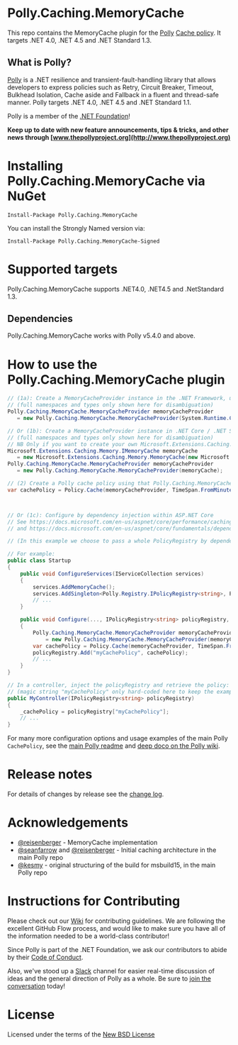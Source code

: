 # Polly.Caching.MemoryCache

This repo contains the MemoryCache plugin for the [Polly](https://github.com/App-vNext/Polly) [Cache policy](https://github.com/App-vNext/Polly/wiki/Cache).  It targets .NET 4.0, .NET 4.5 and .NET Standard 1.3.

## What is Polly?

[Polly](https://github.com/App-vNext/Polly) is a .NET resilience and transient-fault-handling library that allows developers to express policies such as Retry, Circuit Breaker, Timeout, Bulkhead Isolation, Cache aside and Fallback in a fluent and thread-safe manner. Polly targets .NET 4.0, .NET 4.5 and .NET Standard 1.1. 

Polly is a member of the [.NET Foundation](https://www.dotnetfoundation.org/about)!

**Keep up to date with new feature announcements, tips & tricks, and other news through [www.thepollyproject.org](http://www.thepollyproject.org)**

# Installing Polly.Caching.MemoryCache via NuGet

    Install-Package Polly.Caching.MemoryCache

You can install the Strongly Named version via: 

    Install-Package Polly.Caching.MemoryCache-Signed

# Supported targets

Polly.Caching.MemoryCache supports .NET4.0, .NET4.5 and .NetStandard 1.3.

## Dependencies

Polly.Caching.MemoryCache works with Polly v5.4.0 and above.

# How to use the Polly.Caching.MemoryCache plugin

```csharp
// (1a): Create a MemoryCacheProvider instance in the .NET Framework, using the Polly.Caching.MemoryCache nuget package.
// (full namespaces and types only shown here for disambiguation)
Polly.Caching.MemoryCache.MemoryCacheProvider memoryCacheProvider 
   = new Polly.Caching.MemoryCache.MemoryCacheProvider(System.Runtime.Caching.MemoryCache.Default);

// Or (1b): Create a MemoryCacheProvider instance in .NET Core / .NET Standard.
// (full namespaces and types only shown here for disambiguation)
// NB Only if you want to create your own Microsoft.Extensions.Caching.Memory.MemoryCache instance:
Microsoft.Extensions.Caching.Memory.IMemoryCache memoryCache 
   = new Microsoft.Extensions.Caching.Memory.MemoryCache(new Microsoft.Extensions.Caching.Memory.MemoryCacheOptions());
Polly.Caching.MemoryCache.MemoryCacheProvider memoryCacheProvider 
   = new Polly.Caching.MemoryCache.MemoryCacheProvider(memoryCache);

// (2) Create a Polly cache policy using that Polly.Caching.MemoryCache.MemoryCacheProvider instance.
var cachePolicy = Policy.Cache(memoryCacheProvider, TimeSpan.FromMinutes(5));



// Or (1c): Configure by dependency injection within ASP.NET Core
// See https://docs.microsoft.com/en-us/aspnet/core/performance/caching/memory
// and https://docs.microsoft.com/en-us/aspnet/core/fundamentals/dependency-injection#registering-your-own-services

// (In this example we choose to pass a whole PolicyRegistry by dependency injection rather than the individual policy, on the assumption the webapp will probably use multiple policies across the app.)

// For example: 
public class Startup
{
    public void ConfigureServices(IServiceCollection services)
    {
        services.AddMemoryCache();
        services.AddSingleton<Polly.Registry.IPolicyRegistry<string>, Polly.Registry.PolicyRegistry>();
        // ...
    }

    public void Configure(..., IPolicyRegistry<string> policyRegistry, IMemoryCache memoryCache)
    {
        Polly.Caching.MemoryCache.MemoryCacheProvider memoryCacheProvider 
            = new Polly.Caching.MemoryCache.MemoryCacheProvider(memoryCache);
        var cachePolicy = Policy.Cache(memoryCacheProvider, TimeSpan.FromMinutes(5));
        policyRegistry.Add("myCachePolicy", cachePolicy);
        // ...
    }
}

// In a controller, inject the policyRegistry and retrieve the policy:
// (magic string "myCachePolicy" only hard-coded here to keep the example simple!) 
public MyController(IPolicyRegistry<string> policyRegistry)
{
    _cachePolicy = policyRegistry["myCachePolicy"];
    // ...
}

```

For many more configuration options and usage examples of the main Polly `CachePolicy`, see the [main Polly readme](https://github.com/App-vNext/Polly/wiki/Cache) and [deep doco on the Polly wiki](https://github.com/App-vNext/Polly/wiki/Cache).


# Release notes

For details of changes by release see the [change log](CHANGELOG.md).  


# Acknowledgements

* [@reisenberger](https://github.com/reisenberger) - MemoryCache implementation
* [@seanfarrow](https://github.com/seanfarrow) and [@reisenberger](https://github.com/reisenberger) - Initial caching architecture in the main Polly repo
* [@kesmy](https://github.com/kesmy) - original structuring of the build for msbuild15, in the main Polly repo


# Instructions for Contributing

Please check out our [Wiki](https://github.com/App-vNext/Polly/wiki/Git-Workflow) for contributing guidelines. We are following the excellent GitHub Flow process, and would like to make sure you have all of the information needed to be a world-class contributor!

Since Polly is part of the .NET Foundation, we ask our contributors to abide by their [Code of Conduct](https://www.dotnetfoundation.org/code-of-conduct).

Also, we've stood up a [Slack](http://www.pollytalk.org) channel for easier real-time discussion of ideas and the general direction of Polly as a whole. Be sure to [join the conversation](http://www.pollytalk.org) today!

# License

Licensed under the terms of the [New BSD License](http://opensource.org/licenses/BSD-3-Clause)
